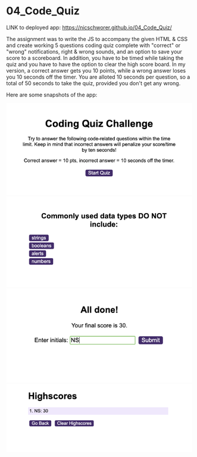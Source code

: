 # 04_Code_Quiz

LINK to deployed app: https://nicschworer.github.io/04_Code_Quiz/

The assignment was to write the JS to accompany the given HTML & CSS and create working 5 questions coding quiz complete with "correct" or "wrong" notifications, right & wrong sounds, and an option to save your score to a scoreboard. In addition, you have to be timed while taking the quiz and you have to have the option to clear the high score board. In my version, a correct answer gets you 10 points, while a wrong answer loses you 10 seconds off the timer. You are alloted 10 seconds per question, so a total of 50 seconds to take the quiz, provided you don't get any wrong. 

Here are some snapshots of the app:

<img src = "prodpics/StartScreen.png" width = 500>
<img src = "prodpics/QuestionScreen.png" width = 500>
<img src = "prodpics/EndScreen.png" width = 500>
<img src = "prodpics/ScoreScreen.png" width = 500>
